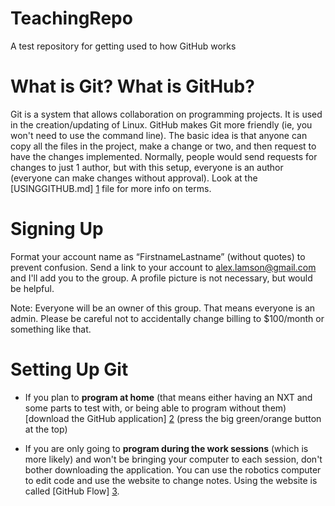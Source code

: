 TeachingRepo
============

A test repository for getting used to how GitHub works


What is Git? What is GitHub?
============================

Git is a system that allows collaboration on programming projects. It is used in the creation/updating of Linux.
GitHub makes Git more friendly (ie, you won't need to use the command line).
The basic idea is that anyone can copy all the files in the project, make a change or two, and then request to have the changes implemented.
Normally, people would send requests for changes to just 1 author, but with this setup, everyone is an author (everyone can make changes without approval).
Look at the [USINGGITHUB.md] [1] file for more info on terms.


Signing Up
==========

Format your account name as “FirstnameLastname” (without quotes) to prevent confusion.
Send a link to your account to alex.lamson@gmail.com and I'll add you to the group.
A profile picture is not necessary, but would be helpful.

Note: Everyone will be an owner of this group. That means everyone is an admin. Please be careful not to accidentally change billing to $100/month or something like that.


Setting Up Git
==============

* If you plan to **program at home** (that means either having an NXT and some parts to test with, or being able to program without them) [download the GitHub application] [2] (press the big green/orange button at the top)
* If you are only going to **program during the work sessions** (which is more likely) and won't be bringing your computer to each session, don't bother downloading the application. You can use the robotics computer to edit code and use the website to change notes. Using the website is called  [GitHub Flow] [3].


  [1]: https://github.com/4946Robotics/TeachingRepo/blob/master/USINGGITHUB.md "Using GitHub"
  [2]: https://help.github.com/articles/set-up-git "Setting up"
  [3]: https://github.com/blog/1557-github-flow-in-the-browser "GitHub Flow"
